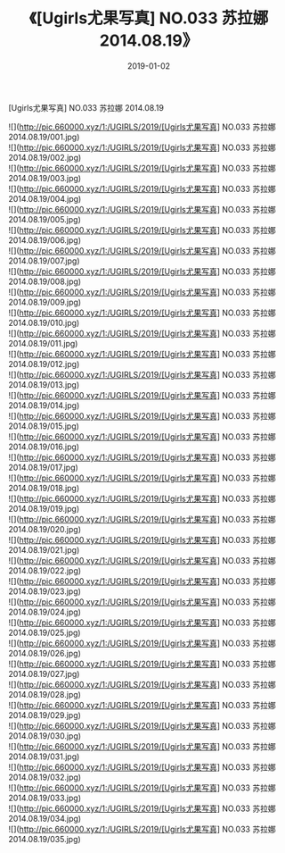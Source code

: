 ﻿---
layout: post
title:  《[Ugirls尤果写真] NO.033 苏拉娜 2014.08.19》
date:   2019-01-02
img: http://pic.660000.xyz/1:/UGIRLS/2019/[Ugirls尤果写真] NO.033 苏拉娜 2014.08.19/000.jpg
categories: [美女, 清纯, 唯美]
---

[Ugirls尤果写真] NO.033 苏拉娜 2014.08.19

 ![](http://pic.660000.xyz/1:/UGIRLS/2019/[Ugirls尤果写真] NO.033 苏拉娜 2014.08.19/001.jpg) <br>![](http://pic.660000.xyz/1:/UGIRLS/2019/[Ugirls尤果写真] NO.033 苏拉娜 2014.08.19/002.jpg) <br>![](http://pic.660000.xyz/1:/UGIRLS/2019/[Ugirls尤果写真] NO.033 苏拉娜 2014.08.19/003.jpg) <br>![](http://pic.660000.xyz/1:/UGIRLS/2019/[Ugirls尤果写真] NO.033 苏拉娜 2014.08.19/004.jpg) <br>![](http://pic.660000.xyz/1:/UGIRLS/2019/[Ugirls尤果写真] NO.033 苏拉娜 2014.08.19/005.jpg) <br>![](http://pic.660000.xyz/1:/UGIRLS/2019/[Ugirls尤果写真] NO.033 苏拉娜 2014.08.19/006.jpg) <br>![](http://pic.660000.xyz/1:/UGIRLS/2019/[Ugirls尤果写真] NO.033 苏拉娜 2014.08.19/007.jpg) <br>![](http://pic.660000.xyz/1:/UGIRLS/2019/[Ugirls尤果写真] NO.033 苏拉娜 2014.08.19/008.jpg) <br>![](http://pic.660000.xyz/1:/UGIRLS/2019/[Ugirls尤果写真] NO.033 苏拉娜 2014.08.19/009.jpg) <br>![](http://pic.660000.xyz/1:/UGIRLS/2019/[Ugirls尤果写真] NO.033 苏拉娜 2014.08.19/010.jpg) <br>![](http://pic.660000.xyz/1:/UGIRLS/2019/[Ugirls尤果写真] NO.033 苏拉娜 2014.08.19/011.jpg) <br>![](http://pic.660000.xyz/1:/UGIRLS/2019/[Ugirls尤果写真] NO.033 苏拉娜 2014.08.19/012.jpg) <br>![](http://pic.660000.xyz/1:/UGIRLS/2019/[Ugirls尤果写真] NO.033 苏拉娜 2014.08.19/013.jpg) <br>![](http://pic.660000.xyz/1:/UGIRLS/2019/[Ugirls尤果写真] NO.033 苏拉娜 2014.08.19/014.jpg) <br>![](http://pic.660000.xyz/1:/UGIRLS/2019/[Ugirls尤果写真] NO.033 苏拉娜 2014.08.19/015.jpg) <br>![](http://pic.660000.xyz/1:/UGIRLS/2019/[Ugirls尤果写真] NO.033 苏拉娜 2014.08.19/016.jpg) <br>![](http://pic.660000.xyz/1:/UGIRLS/2019/[Ugirls尤果写真] NO.033 苏拉娜 2014.08.19/017.jpg) <br>![](http://pic.660000.xyz/1:/UGIRLS/2019/[Ugirls尤果写真] NO.033 苏拉娜 2014.08.19/018.jpg) <br>![](http://pic.660000.xyz/1:/UGIRLS/2019/[Ugirls尤果写真] NO.033 苏拉娜 2014.08.19/019.jpg) <br>![](http://pic.660000.xyz/1:/UGIRLS/2019/[Ugirls尤果写真] NO.033 苏拉娜 2014.08.19/020.jpg) <br>![](http://pic.660000.xyz/1:/UGIRLS/2019/[Ugirls尤果写真] NO.033 苏拉娜 2014.08.19/021.jpg) <br>![](http://pic.660000.xyz/1:/UGIRLS/2019/[Ugirls尤果写真] NO.033 苏拉娜 2014.08.19/022.jpg) <br>![](http://pic.660000.xyz/1:/UGIRLS/2019/[Ugirls尤果写真] NO.033 苏拉娜 2014.08.19/023.jpg) <br>![](http://pic.660000.xyz/1:/UGIRLS/2019/[Ugirls尤果写真] NO.033 苏拉娜 2014.08.19/024.jpg) <br>![](http://pic.660000.xyz/1:/UGIRLS/2019/[Ugirls尤果写真] NO.033 苏拉娜 2014.08.19/025.jpg) <br>![](http://pic.660000.xyz/1:/UGIRLS/2019/[Ugirls尤果写真] NO.033 苏拉娜 2014.08.19/026.jpg) <br>![](http://pic.660000.xyz/1:/UGIRLS/2019/[Ugirls尤果写真] NO.033 苏拉娜 2014.08.19/027.jpg) <br>![](http://pic.660000.xyz/1:/UGIRLS/2019/[Ugirls尤果写真] NO.033 苏拉娜 2014.08.19/028.jpg) <br>![](http://pic.660000.xyz/1:/UGIRLS/2019/[Ugirls尤果写真] NO.033 苏拉娜 2014.08.19/029.jpg) <br>![](http://pic.660000.xyz/1:/UGIRLS/2019/[Ugirls尤果写真] NO.033 苏拉娜 2014.08.19/030.jpg) <br>![](http://pic.660000.xyz/1:/UGIRLS/2019/[Ugirls尤果写真] NO.033 苏拉娜 2014.08.19/031.jpg) <br>![](http://pic.660000.xyz/1:/UGIRLS/2019/[Ugirls尤果写真] NO.033 苏拉娜 2014.08.19/032.jpg) <br>![](http://pic.660000.xyz/1:/UGIRLS/2019/[Ugirls尤果写真] NO.033 苏拉娜 2014.08.19/033.jpg) <br>![](http://pic.660000.xyz/1:/UGIRLS/2019/[Ugirls尤果写真] NO.033 苏拉娜 2014.08.19/034.jpg) <br>![](http://pic.660000.xyz/1:/UGIRLS/2019/[Ugirls尤果写真] NO.033 苏拉娜 2014.08.19/035.jpg) <br>